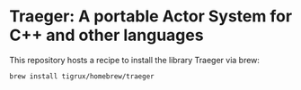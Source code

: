 # Traeger: A portable Actor System for C++ and other languages

This repository hosts a recipe to install the library Traeger via brew:

```shell
brew install tigrux/homebrew/traeger
```
